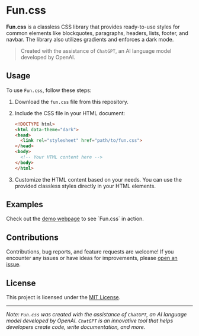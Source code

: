 # Fun.css

**Fun.css** is a classless CSS library that provides ready-to-use styles for common elements like blockquotes, paragraphs, headers, lists, footer, and navbar. The library also utilizes gradients and enforces a dark mode.

> Created with the assistance of `ChatGPT`, an AI language model developed by OpenAI.

## Usage

To use `Fun.css`, follow these steps:

1. Download the `fun.css` file from this repository.
2. Include the CSS file in your HTML document:

   ```html
   <!DOCTYPE html>
   <html data-theme="dark">
   <head>
     <link rel="stylesheet" href="path/to/fun.css">
   </head>
   <body>
     <!-- Your HTML content here -->
   </body>
   </html>
   ```

3. Customize the HTML content based on your needs. You can use the provided classless styles directly in your HTML elements.

## Examples

Check out the [demo webpage](https://cabinfvr.github.io/demo.html) to see \`Fun.css\` in action.

## Contributions

Contributions, bug reports, and feature requests are welcome! If you encounter any issues or have ideas for improvements, please [open an issue](https://github.com/cabinfvr/fun.css/issues).

## License

This project is licensed under the [MIT License](LICENSE).

---

*Note: `Fun.css` was created with the assistance of `ChatGPT`, an AI language model developed by OpenAI. `ChatGPT` is an innovative tool that helps developers create code, write documentation, and more.*
